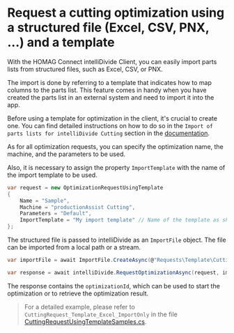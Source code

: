 ﻿# Request a cutting optimization using a structured file (Excel, CSV, PNX, ...) and a template

With the HOMAG Connect intelliDivide Client, you can easily import parts lists from structured files, such as Excel, CSV, or PNX. 

The import is done by referring to a template that indicates how to map columns to the parts list. This feature comes in handy when you have created the parts list in an external system and need to import it into the app.

Before using a template for optimization in the client, it's crucial to create one. You can find detailed instructions on how to do so in the `Import of parts lists for intelliDivide Cutting` section in the [documentation](https://docs.homag.cloud/en/intellidivide/tutorial/importing-data).

As for all optimization requests, you can specify the optimization name, the machine, and the parameters to be used. 

Also, it is necessary to assign the property `ImportTemplate` with the name of the import template to be used.

```c#
var request = new OptimizationRequestUsingTemplate
{
    Name = "Sample",
    Machine = "productionAssist Cutting",
    Parameters = "Default",    
    ImportTemplate = "My import template" // Name of the template as shown in the app  
};
```

The structured file is passed to intelliDivide as an `ImportFile` object. The file can be imported from a local path or a stream.

```c#
var importFile = await ImportFile.CreateAsync(@"Requests\Template\Cutting\Kitchen.xlsx");

var response = await intelliDivide.RequestOptimizationAsync(request, importFile);
```

The response contains the `optimizationId`, which can be used to start the optimization or to retrieve the optimization result.

>For a detailed example, please refer to `CuttingRequest_Template_Excel_ImportOnly` in the file [CuttingRequestUsingTemplateSamples.cs](CuttingRequestUsingTemplateSamples.cs).